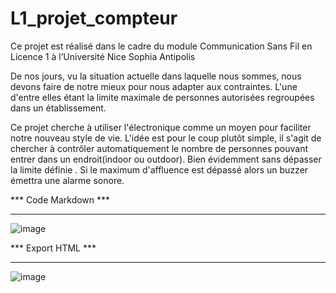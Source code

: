 # L1_projet_compteur

Ce projet est réalisé dans le cadre du module Communication Sans Fil en Licence 1 à l’Université
Nice Sophia Antipolis

De nos jours, vu la situation actuelle dans laquelle nous sommes, nous devons faire de notre mieux pour nous adapter aux contraintes. L'une d'entre elles étant la limite maximale de personnes autorisées regroupées dans un établissement.

Ce projet cherche à utiliser l'électronique comme un moyen pour faciliter notre nouveau style de vie.
L'idée est pour le coup plutôt simple, il s'agit de chercher à contrôler automatiquement le nombre de personnes pouvant entrer dans un endroit(indoor ou outdoor). Bien évidemment sans dépasser la limite définie . Si le maximum d'affluence est dépassé alors un buzzer émettra une alarme sonore.

*** Code Markdown ***
*********************
![image](https://user-images.githubusercontent.com/83223386/119136460-f91c0080-ba3f-11eb-96da-f30746376205.png)

*** Export HTML ***
*******************
![image](https://user-images.githubusercontent.com/83223386/119136460-f91c0080-ba3f-11eb-96da-f30746376205.png)
